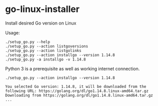 # go-linux-installer
Install desired Go version on Linux

Usage:  
```
./setup_go.py --help  
./setup_go.py --action listgoversions  
./setup_go.py --action listgolinks  
./setup_go.py --action installgo --version 1.14.8  
./setup_go.py -a installgo -v 1.14.8  
```
Python 3 is a prerequisite as well as working internet connection.  
```
./setup_go.py --action installgo --version 1.14.8

You selected Go version: 1.14.8, it will be downloaded from the following URL: https://golang.org/dl/go1.14.8.linux-amd64.tar.gz
Downloading from https://golang.org/dl/go1.14.8.linux-amd64.tar.gz
...                    
